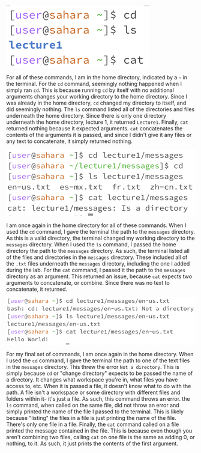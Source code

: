 ![image](Labreport1_No_Arguments.png)

For all of these commands, I am in the home directory, indicated by a `~` in the terminal. For the `cd` command, seemingly nothing happened when I simply ran `cd`. This is because running `cd` by itself with no additional arguments changes your working directory to the home directory. Since I was already in the home directory, `cd` changed my directory to itself, and did seemingly nothing. The `ls` command listed all of the directories and files underneath the home directory. Since there is only one directory underneath the home directory, lecture 1, it returned `Lecture1`. Finally, `cat` returned nothing because it expected arguments. `cat` concatenates the contents of the arguments it is passed, and since I didn't give it any files or any text to concatenate, it simply returned nothing.

![image](Labreport1_directory.png)

I am once again in the home directory for all of these commands. When I used the `cd` command, I gave the terminal the path to the `messages` directory. As this is a valid directory, the terminal changed my working directory to the `messages` directory. When I used the `ls` command, I passed the home directory the path to the `messages` directory. As such, the terminal listed all of the files and directories in the `messages` directory. These included all of the `.txt` files underneath the `messages` directory, including the one I added during the lab. For the `cat` command, I passed it the path to the `messages` directory as an argument. This returned an issue, because `cat` expects two arguments to concatenate, or combine. Since there was no text to concatenate, it returned.

![image](Labreport1_files.png)

For my final set of commands, I am once again in the home directory. When I used the `cd` command, I gave the terminal the path to one of the text files in the `messages` directory. This threw the error `Not a directory`. This is simply because `cd` or "change directory" expects to be passed the name of a directory. It changes what workspace you're in, what files you have access to, etc. When it is passed a file, it doesn't know what to do with the path. A file isn't a workspace or some directory with different files and folders within it- it's just a file. As such, this command throws an error. the `ls` command, when called on the same file, did not throw an error and simply printed the name of the file I passed to the terminal. This is likely because "listing" the files in a file is just printing the name of the file. There's only one file in a file. Finally, the `cat` command called on a file printed the message contained in the file. This is because even though you aren't combining two files, calling `cat` on one file is the same as adding 0, or nothing, to it. As such, it just prints the contents of the first argument.
